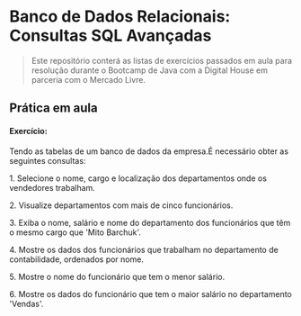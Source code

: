 # Banco de Dados Relacionais: Consultas SQL Avançadas
> Este repositório conterá as listas de exercícios passados em aula para resolução durante o Bootcamp de Java com a Digital House em parceria com o Mercado Livre.
## Prática em aula

#### Exercício:
<p>Tendo as tabelas de um banco de dados da empresa.É necessário obter as seguintes consultas:</p>
<p>1. Selecione o nome, cargo e localização dos departamentos onde os vendedores trabalham.</p>
<p>2. Visualize departamentos com mais de cinco funcionários.</p>
<p>3. Exiba o nome, salário e nome do departamento dos funcionários que têm o mesmo cargo que 'Mito Barchuk'.</p>
<p>4. Mostre os dados dos funcionários que trabalham no departamento de contabilidade, ordenados por nome.</p>
<p>5. Mostre o nome do funcionário que tem o menor salário.</p>
<p>6. Mostre os dados do funcionário que tem o maior salário no departamento 'Vendas'.</p>
